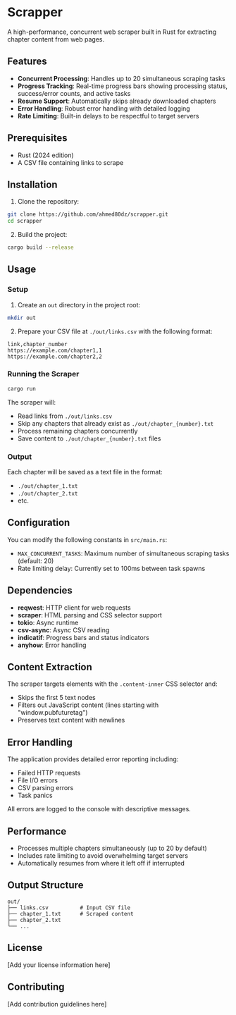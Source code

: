 # Scrapper

A high-performance, concurrent web scraper built in Rust for extracting chapter content from web pages.

## Features

- **Concurrent Processing**: Handles up to 20 simultaneous scraping tasks
- **Progress Tracking**: Real-time progress bars showing processing status, success/error counts, and active tasks
- **Resume Support**: Automatically skips already downloaded chapters
- **Error Handling**: Robust error handling with detailed logging
- **Rate Limiting**: Built-in delays to be respectful to target servers

## Prerequisites

- Rust (2024 edition)
- A CSV file containing links to scrape

## Installation

1. Clone the repository:
```bash
git clone https://github.com/ahmed80dz/scrapper.git
cd scrapper
```

2. Build the project:
```bash
cargo build --release
```

## Usage

### Setup

1. Create an `out` directory in the project root:
```bash
mkdir out
```

2. Prepare your CSV file at `./out/links.csv` with the following format:
```csv
link,chapter_number
https://example.com/chapter1,1
https://example.com/chapter2,2
```

### Running the Scraper

```bash
cargo run
```

The scraper will:
- Read links from `./out/links.csv`
- Skip any chapters that already exist as `./out/chapter_{number}.txt`
- Process remaining chapters concurrently
- Save content to `./out/chapter_{number}.txt` files

### Output

Each chapter will be saved as a text file in the format:
- `./out/chapter_1.txt`
- `./out/chapter_2.txt`
- etc.

## Configuration

You can modify the following constants in `src/main.rs`:

- `MAX_CONCURRENT_TASKS`: Maximum number of simultaneous scraping tasks (default: 20)
- Rate limiting delay: Currently set to 100ms between task spawns

## Dependencies

- **reqwest**: HTTP client for web requests
- **scraper**: HTML parsing and CSS selector support
- **tokio**: Async runtime
- **csv-async**: Async CSV reading
- **indicatif**: Progress bars and status indicators
- **anyhow**: Error handling

## Content Extraction

The scraper targets elements with the `.content-inner` CSS selector and:
- Skips the first 5 text nodes
- Filters out JavaScript content (lines starting with "window.pubfuturetag")
- Preserves text content with newlines

## Error Handling

The application provides detailed error reporting including:
- Failed HTTP requests
- File I/O errors
- CSV parsing errors
- Task panics

All errors are logged to the console with descriptive messages.

## Performance

- Processes multiple chapters simultaneously (up to 20 by default)
- Includes rate limiting to avoid overwhelming target servers
- Automatically resumes from where it left off if interrupted

## Output Structure

```
out/
├── links.csv          # Input CSV file
├── chapter_1.txt      # Scraped content
├── chapter_2.txt
└── ...
```

## License

[Add your license information here]

## Contributing

[Add contribution guidelines here]
